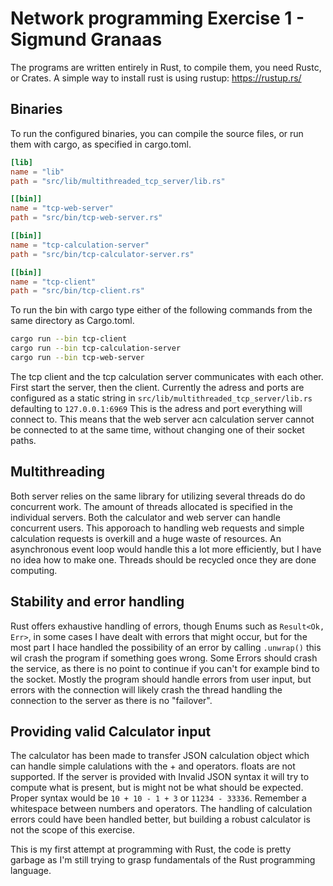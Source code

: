 # Network programming Exercise 1 - Sigmund Granaas

The programs are written entirely in Rust, to compile them, you need Rustc, or Crates. A simple way to install rust is using rustup: <https://rustup.rs/>

## Binaries

To run the configured binaries, you can compile the source files, or run them with cargo, as specified in cargo.toml.

```toml
[lib]
name = "lib"
path = "src/lib/multithreaded_tcp_server/lib.rs"

[[bin]]
name = "tcp-web-server"
path = "src/bin/tcp-web-server.rs"

[[bin]]
name = "tcp-calculation-server"
path = "src/bin/tcp-calculator-server.rs"

[[bin]]
name = "tcp-client"
path = "src/bin/tcp-client.rs"
```

To run the bin with cargo type either of the following commands from the same directory as Cargo.toml.

```bash
cargo run --bin tcp-client
cargo run --bin tcp-calculation-server
cargo run --bin tcp-web-server

```

The tcp client and the tcp calculation server communicates with each other. First start the server, then the client. Currently the adress and ports are configured as a static string in `src/lib/multithreaded_tcp_server/lib.rs` defaulting to `127.0.0.1:6969` This is the adress and port everything will connect to. This means that the web server acn calculation server cannot be connected to at the same time, without changing one of their socket paths.

## Multithreading

Both server relies on the same library for utilizing several threads do do concurrent work. The amount of threads allocated is specified in the individual servers. Both the calculator and web server can handle concurrent users. This apporoach to handling web requests and simple calculation requests is overkill and a huge waste of resources. An asynchronous event loop would handle this a lot more efficiently, but I have no idea how to make one. Threads should be recycled once they are done computing.

## Stability and error handling

Rust offers exhaustive handling of errors, though Enums such as `Result<Ok, Err>`, in some cases I have dealt with errors that might occur, but for the most part I hace handled the possibility of an error by calling `.unwrap()` this wil crash the program if something goes wrong. Some Errors should crash the service, as there is no point to continue if you can't for example bind to the socket. Mostly the program should handle errors from user input, but errors with the connection will likely crash the thread handling the connection to the server as there is no "failover".

## Providing valid Calculator input

The calculator has been made to transfer JSON calculation object which can handle simple calulations with the + and operators. floats are not supported. If the server is provided with Invalid JSON syntax it will try to compute what is present, but is might not be what should be expected. Proper syntax would be `10 + 10 - 1 + 3` or `11234 - 33336`. Remember a whitespace between numbers and operators. The handling of calculation errors could have been handled better, but building a robust calculator is not the scope of this exercise.

This is my first attempt at programming with Rust, the code is pretty garbage as I'm still trying to grasp fundamentals of the Rust programming language.
